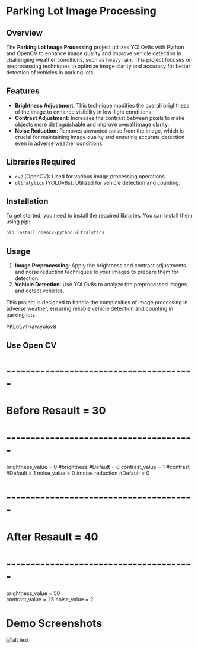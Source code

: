 
# Parking Lot Image Processing

## Overview

The **Parking Lot Image Processing** project utilizes YOLOv8s with Python and OpenCV to enhance image quality and improve vehicle detection in challenging weather conditions, such as heavy rain. This project focuses on preprocessing techniques to optimize image clarity and accuracy for better detection of vehicles in parking lots.

## Features

- **Brightness Adjustment**: This technique modifies the overall brightness of the image to enhance visibility in low-light conditions.
- **Contrast Adjustment**: Increases the contrast between pixels to make objects more distinguishable and improve overall image clarity.
- **Noise Reduction**: Removes unwanted noise from the image, which is crucial for maintaining image quality and ensuring accurate detection even in adverse weather conditions.

## Libraries Required

- `cv2` (OpenCV): Used for various image processing operations.
- `ultralytics` (YOLOv8s): Utilized for vehicle detection and counting.

## Installation

To get started, you need to install the required libraries. You can install them using pip:

```bash
pip install opencv-python ultralytics
```

## Usage

1. **Image Preprocessing**: Apply the brightness and contrast adjustments and noise reduction techniques to your images to prepare them for detection.
2. **Vehicle Detection**: Use YOLOv8s to analyze the preprocessed images and detect vehicles.

This project is designed to handle the complexities of image processing in adverse weather, ensuring reliable vehicle detection and counting in parking lots.

PKLot.v1-raw.yolov8

## Use Open CV
# --------------------------------------- #
# Before Resault = 30
# --------------------------------------- #
brightness_value = 0    #brightness #Default = 0
contrast_value = 1    	#contrast #Default = 1
noise_value = 0        	#noise reduction #Default = 0


# --------------------------------------- #
# After Resault = 40
# --------------------------------------- #
brightness_value = 50   
contrast_value = 25 
noise_value = 2  




# Demo Screenshots
![alt text](https://github.com/praphanth/parking-lot-image-processing/blob/master/img-demo.png?raw=true)